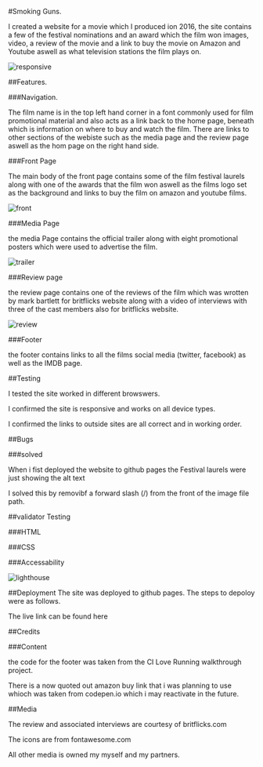 #Smoking Guns.

I created a website for a movie which I produced ion 2016, the site contains a few of the festival nominations and an award which the film won images, video, a review of the movie and a link to buy the movie on Amazon and Youtube aswell as what television stations the film plays on.

![responsive](https://user-images.githubusercontent.com/90483176/230973517-6d6af72a-a1cc-4ad4-9e9e-18bb243d6d56.jpg)


##Features.

###Navigation.

The film name is in the top left hand corner in a font commonly used for film promotional material and also acts as a link back to the home page, beneath which is information on where to buy and watch the film. There are links to other sections of the webiste such as the media page and the review page aswell as the hom page on the right hand side.

###Front Page

The main body of the front page contains some of the film festival laurels along with one of the awards that the film won aswell as the films logo set as the background and links to buy the film on amazon and youtube films.

![front](https://user-images.githubusercontent.com/90483176/230976497-e7a686c0-8b4f-4a4b-82b1-63cb0cafb11b.jpg)


###Media Page

the media Page contains the official trailer along with eight promotional posters which were used to advertise the film.

![trailer](https://user-images.githubusercontent.com/90483176/230976570-013a6c61-0476-450b-ad61-408a550ab919.jpg)

###Review page

the review page contains one of the reviews of the film which was wrotten by mark bartlett for britflicks website along with a video of interviews with three of the cast members also for britflicks website.

![review](https://user-images.githubusercontent.com/90483176/230976665-cc7dd213-f5ab-49f9-b1c1-3f0b5c8b356f.jpg)


###Footer

the footer contains links to all the films social media (twitter, facebook) as well as the IMDB page.

##Testing 

I tested the site worked in different browswers.

I confirmed the site is responsive and works on all device types.

I confirmed the links to outside sites are all correct and in working order.

##Bugs

###solved 

When i fist deployed the website to github pages the Festival laurels were just showing the alt text 

I solved this by removibf a forward slash (/) from the front of the image file path.

##validator Testing

###HTML


###CSS

###Accessability

![lighthouse](https://user-images.githubusercontent.com/90483176/230979099-94499596-9d77-488c-9017-8c5bad418156.jpg)

##Deployment
The site was deployed to github pages. The steps to depoloy were as follows.



The live link can be found here 

##Credits

###Content

the code for the footer was taken from the CI Love Running walkthrough project.

There is a now quoted out amazon buy link that i was planning to use whioch was taken from codepen.io which i may reactivate in the future.

##Media

The review and associated interviews are courtesy of britflicks.com 

The icons are from fontawesome.com

All other media is owned my myself and my partners.
